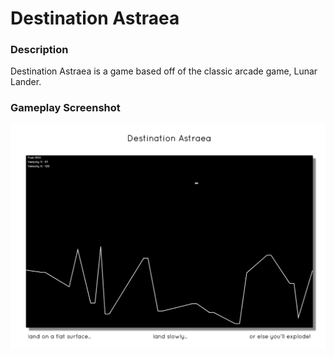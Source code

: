 # Destination Astraea

### Description

Destination Astraea is a game based off of the classic arcade game, Lunar Lander.

### Gameplay Screenshot

![Screenshot](./screenshots/gameplay.png)
